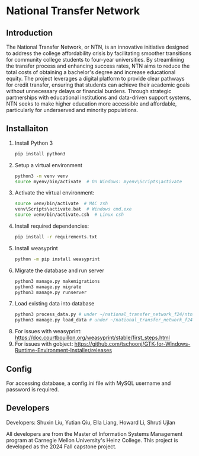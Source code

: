 # National Transfer Network

## Introduction
The National Transfer Network, or NTN, is an innovative initiative designed to address the college affordability crisis by facilitating smoother transitions for community college students to four-year universities. By streamlining the transfer process and enhancing success rates, NTN aims to reduce the total costs of obtaining a bachelor's degree and increase educational equity. The project leverages a digital platform to provide clear pathways for credit transfer, ensuring that students can achieve their academic goals without unnecessary delays or financial burdens. Through strategic partnerships with educational institutions and data-driven support systems, NTN seeks to make higher education more accessible and affordable, particularly for underserved and minority populations.

## Installaiton
1. Install Python 3
   ```bash
   pip install python3
2. Setup a virtual environment
   ```bash
   python3 -m venv venv
   source myenv/bin/activate  # On Windows: myenv\Scripts\activate
3. Activate the virtual environment:
   ```bash
   source venv/bin/activate  # MAC zsh
   venv\Scripts\activate.bat  # Windows cmd.exe
   source venv/bin/activate.csh  # Linux csh
4. Install required dependencies: 
   ```bash
   pip install -r requirements.txt
5. Install weasyprint
   ```bash
   python -m pip install weasyprint
6. Migrate the database and run server
   ```bash
   python3 manage.py makemigrations 
   python3 manage.py migrate
   python3 manage.py runserver
7. Load existing data into database
   ```bash
   python3 process_data.py # under ~/national_transfer_network_f24/ntn_app
   python3 manage.py load_data # under ~/national_transfer_network_f24
8. For issues with weasyprint:
   https://doc.courtbouillon.org/weasyprint/stable/first_steps.html
9. For issues with gobject: 
   https://github.com/tschoonj/GTK-for-Windows-Runtime-Environment-Installer/releases
   

## Config
For accessing database, a config.ini file with MySQL username and password is required.

## Developers
Developers: Shuxin Liu, Yutian Qiu, Ella Liang, Howard Li, Shruti Ujlan 

All developers are from the Master of Information Systems Management program at Carnegie Mellon University's Heinz College. This project is developed as the 2024 Fall capstone project.

